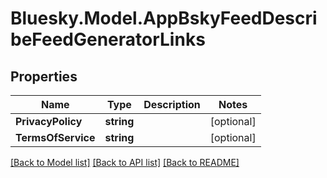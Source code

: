 # Bluesky.Model.AppBskyFeedDescribeFeedGeneratorLinks

## Properties

Name | Type | Description | Notes
------------ | ------------- | ------------- | -------------
**PrivacyPolicy** | **string** |  | [optional] 
**TermsOfService** | **string** |  | [optional] 

[[Back to Model list]](../README.md#documentation-for-models) [[Back to API list]](../README.md#documentation-for-api-endpoints) [[Back to README]](../README.md)

